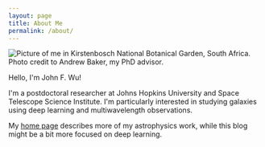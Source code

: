```yaml
---
layout: page
title: About Me
permalink: /about/
---
```


![](https://jwuphysics.github.io/images/portrait.jpg "Picture of me in Kirstenbosch National Botanical Garden, South Africa. Photo credit to Andrew Baker, my PhD advisor.")

Hello, I'm John F. Wu!

I'm a postdoctoral researcher at Johns Hopkins University and Space Telescope Science Institute. I'm particularly interested in studying galaxies using deep learning and multiwavelength observations.

My [home page](https://jwuphysics.github.io) describes more of my astrophysics work, while this blog might be a bit more focused on deep learning.
